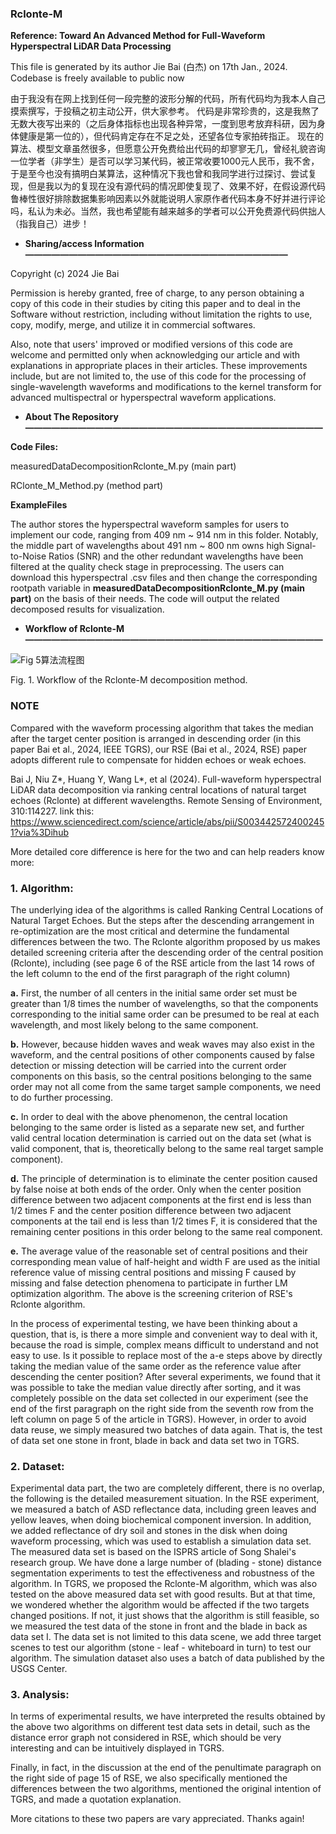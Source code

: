 ### Rclonte-M
**Reference: Toward An Advanced Method for Full-Waveform Hyperspectral LiDAR Data Processing**

This file is generated by its author Jie Bai (白杰) on 17th Jan., 2024. Codebase is freely available to public now 

由于我没有在网上找到任何一段完整的波形分解的代码，所有代码均为我本人自己摸索撰写，于投稿之初主动公开，供大家参考。
代码是非常珍贵的，这是我熬了无数大夜写出来的（之后身体指标也出现各种异常，一度到思考放弃科研，因为身体健康是第一位的），但代码肯定存在不足之处，还望各位专家拍砖指正。
现在的算法、模型文章虽然很多，但愿意公开免费给出代码的却寥寥无几，曾经礼貌咨询一位学者（非学生）是否可以学习某代码，被正常收要1000元人民币，我不舍，于是至今也没有搞明白某算法，这种情况下我也曾和我同学进行过探讨、尝试复现，但是我以为的复现在没有源代码的情况即使复现了、效果不好，在假设源代码鲁棒性很好排除数据集影响因素以外就能说明人家原作者代码本身不好并进行评论吗，私认为未必。当然，我也希望能有越来越多的学者可以公开免费源代码供拙人（指我自己）进步！



- **Sharing/access Information——————————————————————————————**

Copyright (c) 2024 Jie Bai

Permission is hereby granted, free of charge, to any person obtaining a copy of this code in their studies by citing this paper and to deal in the Software without restriction, including without limitation the rights to use, copy, modify, merge, and utilize it in commercial softwares.

Also, note that users' improved or modified versions of this code are welcome and permitted only when acknowledging our article and with explanations in appropriate places in their articles. These improvements include, but are not limited to, the use of this code for the processing of single-wavelength waveforms and modifications to the kernel transform for advanced multispectral or hyperspectral waveform applications.

- **About The Repository——————————————————————————————————**

**Code Files:**

 measuredDataDecompositionRclonte_M.py (main part)

 RClonte_M_Method.py (method part)

**ExampleFiles**

The author stores the hyperspectral waveform samples for users to implement our code, ranging from 409 nm ~ 914 nm in this folder. Notably, the middle part of wavelengths about 491 nm ~ 800 nm owns high Signal-to-Noise Ratios (SNR) and the other redundant wavelengths have been filtered at the quality check stage in preprocessing. The users can download this hyperspectral .csv files and then change the corresponding rootpath variable in **measuredDataDecompositionRclonte_M.py (main part)** on the basis of their needs. The code will output the related decomposed results for visualization.

- **Workflow of Rclonte-M——————————————————————————————————**

![Fig  5算法流程图](https://github.com/Jie-Bai/Rclonte-M-TGRS/assets/37448920/6de861ba-9bed-42d8-8512-ddab9686f9cc)


Fig. 1. Workflow of the Rclonte-M decomposition method.

### NOTE
Compared with the waveform processing algorithm that takes the median after the target center position is arranged in descending order (in this paper Bai et al., 2024, IEEE TGRS), our RSE (Bai et al., 2024, RSE) paper adopts different rule to compensate for hidden echoes or weak echoes. 

Bai J, Niu Z*, Huang Y, Wang L*, et al (2024). Full-waveform hyperspectral LiDAR data decomposition via ranking central locations of natural target echoes (Rclonte) at different wavelengths. Remote Sensing of Environment, 310:114227. link this: https://www.sciencedirect.com/science/article/abs/pii/S0034425724002451?via%3Dihub

More detailed core difference is here for the two and can help readers know more:
### 1. **Algorithm**:
The underlying idea of the algorithms is called Ranking Central Locations of Natural Target Echoes. But the steps after the descending arrangement in re-optimization are the most critical and determine the fundamental differences between the two. The Rclonte algorithm proposed by us makes detailed screening criteria after the descending order of the central position (Rclonte), including (see page 6 of the RSE article from the last 14 rows of the left column to the end of the first paragraph of the right column) 

  **a.** First, the number of all centers in the initial same order set must be greater than 1/8 times the number of wavelengths, so that the components corresponding to the initial same order can be presumed to be real at each wavelength, and most likely belong to the same component.

  **b.** However, because hidden waves and weak waves may also exist in the waveform, and the central positions of other components caused by false detection or missing detection will be carried into the current order components on this basis, so the central positions belonging to the same order may not all come from the same target sample components, we need to do further processing.

  **c.** In order to deal with the above phenomenon, the central location belonging to the same order is listed as a separate new set, and further valid central location determination is carried out on the data set (what is valid component, that is, theoretically belong to the same real target sample component).

  **d.** The principle of determination is to eliminate the center position caused by false noise at both ends of the order. Only when the center position difference between two adjacent components at the first end is less than 1/2 times F and the center position difference between two adjacent components at the tail end is less than 1/2 times F, it is considered that the remaining center positions in this order belong to the same real component.

  **e.** The average value of the reasonable set of central positions and their corresponding mean value of half-height and width F are used as the initial reference value of missing central positions and missing F caused by missing and false detection phenomena to participate in further LM optimization algorithm. The above is the screening criterion of RSE's Rclonte algorithm.

In the process of experimental testing, we have been thinking about a question, that is, is there a more simple and convenient way to deal with it, because the road is simple, complex means difficult to understand and not easy to use. Is it possible to replace most of the a-e steps above by directly taking the median value of the same order as the reference value after descending the center position? After several experiments, we found that it was possible to take the median value directly after sorting, and it was completely possible on the data set collected in our experiment (see the end of the first paragraph on the right side from the seventh row from the left column on page 5 of the article in TGRS). However, in order to avoid data reuse, we simply measured two batches of data again. That is, the test of data set one stone in front, blade in back and data set two in TGRS.


### 2. **Dataset**: 
Experimental data part, the two are completely different, there is no overlap, the following is the detailed measurement situation. In the RSE experiment, we measured a batch of ASD reflectance data, including green leaves and yellow leaves, when doing biochemical component inversion. In addition, we added reflectance of dry soil and stones in the disk when doing waveform processing, which was used to establish a simulation data set. The measured data set is based on the ISPRS article of Song Shalei's research group. We have done a large number of (blading - stone) distance segmentation experiments to test the effectiveness and robustness of the algorithm. In TGRS, we proposed the Rclonte-M algorithm, which was also tested on the above measured data set with good results. But at that time, we wondered whether the algorithm would be affected if the two targets changed positions. If not, it just shows that the algorithm is still feasible, so we measured the test data of the stone in front and the blade in back as data set I. The data set is not limited to this data scene, we add three target scenes to test our algorithm (stone - leaf - whiteboard in turn) to test our algorithm. The simulation dataset also uses a batch of data published by the USGS Center.


### 3. **Analysis**: 
In terms of experimental results, we have interpreted the results obtained by the above two algorithms on different test data sets in detail, such as the distance error graph not considered in RSE, which should be very interesting and can be intuitively displayed in TGRS.

Finally, in fact, in the discussion at the end of the penultimate paragraph on the right side of page 15 of RSE, we also specifically mentioned the differences between the two algorithms, mentioned the original intention of TGRS, and made a quotation explanation.


More citations to these two papers are vary appreciated. Thanks again!



